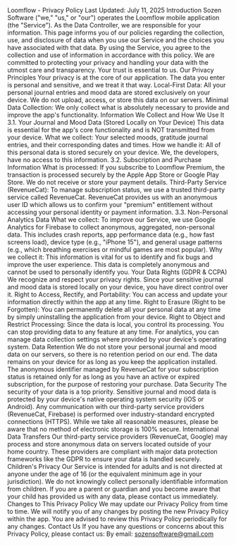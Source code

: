 Loomflow - Privacy Policy
Last Updated: July 11, 2025
Introduction
Sozen Software ("we," "us," or "our") operates the Loomflow mobile application (the "Service"). As the Data Controller, we are responsible for your information. This page informs you of our policies regarding the collection, use, and disclosure of data when you use our Service and the choices you have associated with that data. By using the Service, you agree to the collection and use of information in accordance with this policy. We are committed to protecting your privacy and handling your data with the utmost care and transparency. Your trust is essential to us.
Our Privacy Principles
Your privacy is at the core of our application. The data you enter is personal and sensitive, and we treat it that way.
Local-First Data: All your personal journal entries and mood data are stored exclusively on your device. We do not upload, access, or store this data on our servers.
Minimal Data Collection: We only collect what is absolutely necessary to provide and improve the app's functionality.
Information We Collect and How We Use It
3.1. Your Journal and Mood Data (Stored Locally on Your Device)
This data is essential for the app's core functionality and is NOT transmitted from your device.
What we collect: Your selected moods, gratitude journal entries, and their corresponding dates and times.
How we handle it: All of this personal data is stored securely on your device. We, the developers, have no access to this information.
3.2. Subscription and Purchase Information
What is processed: If you subscribe to Loomflow Premium, the transaction is processed securely by the Apple App Store or Google Play Store. We do not receive or store your payment details.
Third-Party Service (RevenueCat): To manage subscription status, we use a trusted third-party service called RevenueCat. RevenueCat provides us with an anonymous user ID which allows us to confirm your "premium" entitlement without accessing your personal identity or payment information.
3.3. Non-Personal Analytics Data
What we collect: To improve our Service, we use Google Analytics for Firebase to collect anonymous, aggregated, non-personal data. This includes crash reports, app performance data (e.g., how fast screens load), device type (e.g., "iPhone 15"), and general usage patterns (e.g., which breathing exercises or mindful games are most popular).
Why we collect it: This information is vital for us to identify and fix bugs and improve the user experience. This data is completely anonymous and cannot be used to personally identify you.
Your Data Rights (GDPR & CCPA)
We recognize and respect your privacy rights. Since your sensitive journal and mood data is stored locally on your device, you have direct control over it.
Right to Access, Rectify, and Portability: You can access and update your information directly within the app at any time.
Right to Erasure (Right to be Forgotten): You can permanently delete all your personal data at any time by simply uninstalling the application from your device.
Right to Object and Restrict Processing: Since the data is local, you control its processing. You can stop providing data to any feature at any time. For analytics, you can manage data collection settings where provided by your device's operating system.
Data Retention
We do not store your personal journal and mood data on our servers, so there is no retention period on our end. The data remains on your device for as long as you keep the application installed. The anonymous identifier managed by RevenueCat for your subscription status is retained only for as long as you have an active or expired subscription, for the purpose of restoring your purchase.
Data Security
The security of your data is a top priority. Sensitive journal and mood data is protected by your device's native operating system security (iOS or Android). Any communication with our third-party service providers (RevenueCat, Firebase) is performed over industry-standard encrypted connections (HTTPS). While we take all reasonable measures, please be aware that no method of electronic storage is 100% secure.
International Data Transfers
Our third-party service providers (RevenueCat, Google) may process and store anonymous data on servers located outside of your home country. These providers are compliant with major data protection frameworks like the GDPR to ensure your data is handled securely.
Children's Privacy
Our Service is intended for adults and is not directed at anyone under the age of 16 (or the equivalent minimum age in your jurisdiction). We do not knowingly collect personally identifiable information from children. If you are a parent or guardian and you become aware that your child has provided us with any data, please contact us immediately.
Changes to This Privacy Policy
We may update our Privacy Policy from time to time. We will notify you of any changes by posting the new Privacy Policy within the app. You are advised to review this Privacy Policy periodically for any changes.
Contact Us
If you have any questions or concerns about this Privacy Policy, please contact us:
By email: sozensoftware@gmail.com
